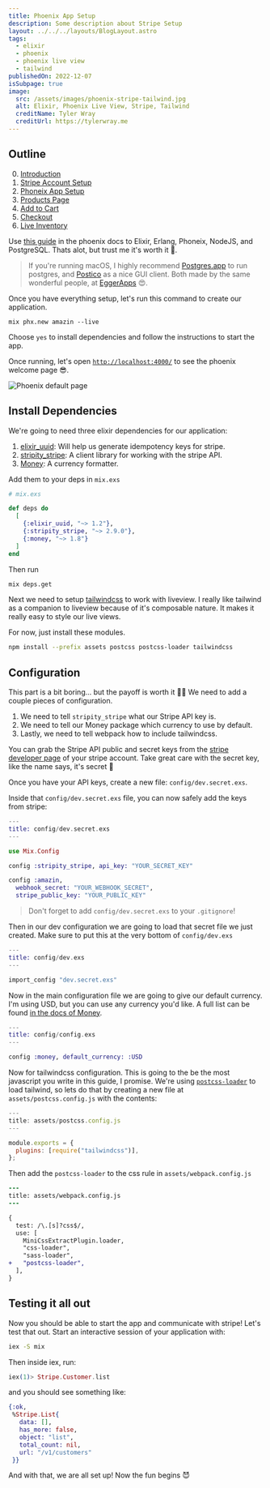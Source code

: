 ```yaml
---
title: Phoenix App Setup
description: Some description about Stripe Setup
layout: ../../../layouts/BlogLayout.astro
tags:
  - elixir
  - phoenix
  - phoenix live view
  - tailwind
publishedOn: 2022-12-07
isSubpage: true
image:
  src: /assets/images/phoenix-stripe-tailwind.jpg
  alt: Elixir, Phoenix Live View, Stripe, Tailwind
  creditName: Tyler Wray
  creditUrl: https://tylerwray.me
---
```


## Outline

0. [Introduction](../)
1. [Stripe Account Setup](../1-stripe/)
2. [Phoneix App Setup](../2-phoenix-app-setup/)
3. [Products Page](../3-products/)
4. [Add to Cart](../4-add-to-cart/)
5. [Checkout](../5-checkout/)
6. [Live Inventory](../6-live-inventory/)

Use [this guide](https://hexdocs.pm/phoenix/installation.html#content) in the
phoenix docs to Elixir, Erlang, Phoneix, NodeJS, and PostgreSQL.
Thats alot, but trust me it's worth it 🥇.

> If you're running macOS, I highly recommend [Postgres.app](https://postgresapp.com/) to
> run postgres, and [Postico](https://eggerapps.at/postico/) as a nice GUI client.
> Both made by the same wonderful people, at [EggerApps](https://eggerapps.at/about.html) 😍.

Once you have everything setup, let's run this command to create our application.

```shell
mix phx.new amazin --live
```

Choose `yes` to install dependencies and follow the instructions to start the app.

Once running, let's open [`http://localhost:4000/`](http://localhost:4000/) to see
the phoenix welcome page 😎.

![Phoenix default page](/assets/images/amazin-phoenix-default.png "Phoenix default page")

## Install Dependencies

We're going to need three elixir dependencies for our application:

1. [elixir_uuid](https://hexdocs.pm/elixir_uuid/readme.html): Will help us generate idempotency keys for stripe.
1. [stripity_stripe](https://github.com/code-corps/stripity_stripe): A client library
   for working with the stripe API.
1. [Money](https://hexdocs.pm/money/Money.html): A currency formatter.

Add them to your deps in `mix.exs`

```elixir
# mix.exs

def deps do
  [
    {:elixir_uuid, "~> 1.2"},
    {:stripity_stripe, "~> 2.9.0"},
    {:money, "~> 1.8"}
  ]
end
```

Then run

```bash
mix deps.get
```

Next we need to setup [tailwindcss](https://tailwindcss.com/) to work with liveview.
I really like tailwind as a companion to liveview because of it's composable nature.
It makes it really easy to style our live views.

For now, just install these modules.

```bash
npm install --prefix assets postcss postcss-loader tailwindcss
```

## Configuration

This part is a bit boring... but the payoff is worth it 🤞🏻 We need to add a couple pieces of configuration.

1. We need to tell `stripity_stripe` what our Stripe API key is.
1. We need to tell our Money package which currency to use by default.
1. Lastly, we need to tell webpack how to include tailwindcss.

You can grab the Stripe API public and secret keys from the
[stripe developer page](https://dashboard.stripe.com/apikeys) of your stripe account.
Take great care with the secret key, like the name says, it's secret 🤫

Once you have your API keys, create a new file: `config/dev.secret.exs`.

Inside that `config/dev.secret.exs` file, you can now safely add the keys from stripe:

```elixir
---
title: config/dev.secret.exs
---

use Mix.Config

config :stripity_stripe, api_key: "YOUR_SECRET_KEY"

config :amazin,
  webhook_secret: "YOUR_WEBHOOK_SECRET",
  stripe_public_key: "YOUR_PUBLIC_KEY"
```

> Don't forget to add `config/dev.secret.exs` to your `.gitignore`!

Then in our dev configuration we are going to load that secret file we just created.
Make sure to put this at the very bottom of `config/dev.exs`

```elixir
---
title: config/dev.exs
---

import_config "dev.secret.exs"
```

Now in the main configuration file we are going to give our default currency. I'm using
USD, but you can use any currency you'd like. A full list can be
found [in the docs of Money](https://hexdocs.pm/money/Money.Currency.html#content).

```elixir
---
title: config/config.exs
---

config :money, default_currency: :USD
```

Now for tailwindcss configuration. This is going to the be the most javascript
you write in this guide, I promise. We're using [`postcss-loader`](https://postcss.org/)
to load tailwind, so lets do that by creating a new file at `assets/postcss.config.js`
with the contents:

```javascript
---
title: assets/postcss.config.js
---

module.exports = {
  plugins: [require("tailwindcss")],
};
```

Then add the `postcss-loader` to the css rule in `assets/webpack.config.js`

```diff
---
title: assets/webpack.config.js
---

{
  test: /\.[s]?css$/,
  use: [
    MiniCssExtractPlugin.loader,
    "css-loader",
    "sass-loader",
+   "postcss-loader",
  ],
}
```

## Testing it all out

Now you should be able to start the app and communicate with stripe!
Let's test that out. Start an interactive session of your application with:

```bash
iex -S mix
```

Then inside iex, run:

```elixir
iex(1)> Stripe.Customer.list
```

and you should see something like:

```elixir
{:ok,
 %Stripe.List{
   data: [],
   has_more: false,
   object: "list",
   total_count: nil,
   url: "/v1/customers"
 }}
```

And with that, we are all set up! Now the fun begins 😈
